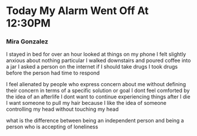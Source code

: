 # Today My Alarm Went Off At 12:30PM

### Mira Gonzalez

I stayed in bed for over an hour
looked at things on my phone
I felt slightly anxious about nothing particular
I walked downstairs and poured coffee into a jar
I asked a person on the internet if I should take drugs
I took drugs before the person had time to respond

I feel alienated by people who express concern about me without
defining their concern in terms of a specific solution or goal
I dont feel comforted by the idea of an afterlife
I dont want to continue experiencing things after I die
I want someone to pull my hair because I like the idea of someone
controlling my head without touching my head

what is the difference between being an independent person
and being a person who is accepting of loneliness

